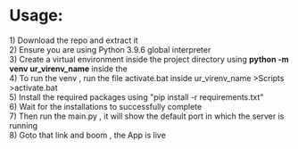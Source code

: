 <h1>Usage:</h1>
1) Download the repo and extract it<br>
2) Ensure you are using Python 3.9.6 global interpreter<br>
3) Create a virtual environment inside the project directory using <b>python -m venv ur_virenv_name</b> inside the <br>
4) To run the venv , run the file activate.bat inside ur_virenv_name >Scripts >activate.bat<br>
5) Install the required packages using  "pip install -r requirements.txt"<br>
6) Wait for the installations to successfully complete<br>
7) Then run the main.py , it will show the default port in which the server is running<br>
8) Goto that link and boom , the App is live<br>


